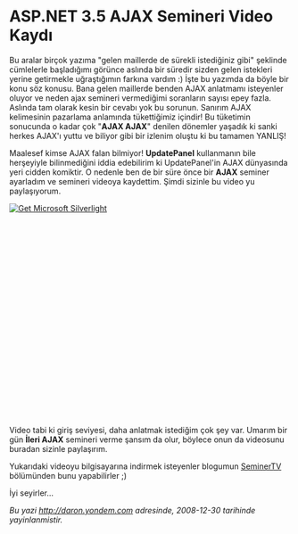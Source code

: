 # ASP.NET 3.5 AJAX Semineri Video Kaydı 

Bu aralar birçok yazıma "gelen maillerde de sürekli istediğiniz gibi"
şeklinde cümlelerle başladığımı görünce aslında bir süredir sizden gelen
istekleri yerine getirmekle uğraştığımın farkına vardım :) İşte bu
yazımda da böyle bir konu söz konusu. Bana gelen maillerde benden AJAX
anlatmamı isteyenler oluyor ve neden ajax semineri vermediğimi
soranların sayısı epey fazla. Aslında tam olarak kesin bir cevabı yok bu
sorunun. Sanırım AJAX kelimesinin pazarlama anlamında tükettiğimiz
içindir! Bu tüketimin sonucunda o kadar çok "**AJAX AJAX**" denilen
dönemler yaşadık ki sanki herkes AJAX'ı yuttu ve biliyor gibi bir
izlenim oluştu ki bu tamamen YANLIŞ!

Maalesef kimse AJAX falan bilmiyor! **UpdatePanel** kullanmanın bile
herşeyiyle bilinmediğini iddia edebilirim ki UpdatePanel'in AJAX
dünyasında yeri cidden komiktir. O nedenle ben de bir süre önce bir
**AJAX** seminer ayarladım ve semineri videoya kaydettim. Şimdi sizinle
bu video yu paylaşıyorum.

<div style="width:512px;height:384px;">

[![Get Microsoft
Silverlight](http://go2.microsoft.com/fwlink/?LinkId=108181)](http://go2.microsoft.com/fwlink/?LinkID=124807)

</div>

Video tabi ki giriş seviyesi, daha anlatmak istediğim çok şey var.
Umarım bir gün **İleri AJAX** semineri verme şansım da olur, böylece
onun da videosunu buradan sizinle paylaşırım.

Yukarıdaki videoyu bilgisayarına indirmek isteyenler blogumun
[SeminerTV](http://daron.yondem.com/tr/formatpage.aspx?path=seminertv.format.html)
bölümünden bunu yapabilirler ;)

İyi seyirler...


*Bu yazi http://daron.yondem.com adresinde, 2008-12-30 tarihinde yayinlanmistir.*